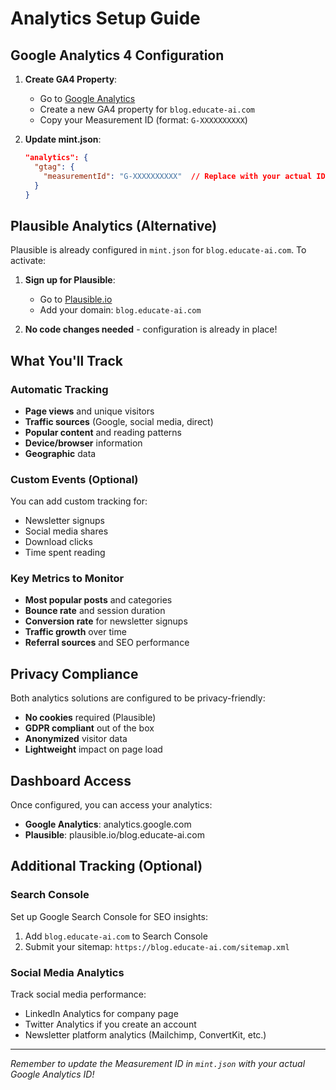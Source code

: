 # Analytics Setup Guide

## Google Analytics 4 Configuration

1. **Create GA4 Property**:
   - Go to [Google Analytics](https://analytics.google.com)
   - Create a new GA4 property for `blog.educate-ai.com`
   - Copy your Measurement ID (format: `G-XXXXXXXXXX`)

2. **Update mint.json**:
   ```json
   "analytics": {
     "gtag": {
       "measurementId": "G-XXXXXXXXXX"  // Replace with your actual ID
     }
   }
   ```

## Plausible Analytics (Alternative)

Plausible is already configured in `mint.json` for `blog.educate-ai.com`. To activate:

1. **Sign up for Plausible**:
   - Go to [Plausible.io](https://plausible.io)
   - Add your domain: `blog.educate-ai.com`

2. **No code changes needed** - configuration is already in place!

## What You'll Track

### Automatic Tracking
- **Page views** and unique visitors
- **Traffic sources** (Google, social media, direct)
- **Popular content** and reading patterns
- **Device/browser** information
- **Geographic** data

### Custom Events (Optional)
You can add custom tracking for:
- Newsletter signups
- Social media shares
- Download clicks
- Time spent reading

### Key Metrics to Monitor
- **Most popular posts** and categories
- **Bounce rate** and session duration
- **Conversion rate** for newsletter signups
- **Traffic growth** over time
- **Referral sources** and SEO performance

## Privacy Compliance

Both analytics solutions are configured to be privacy-friendly:
- **No cookies** required (Plausible)
- **GDPR compliant** out of the box
- **Anonymized** visitor data
- **Lightweight** impact on page load

## Dashboard Access

Once configured, you can access your analytics:
- **Google Analytics**: analytics.google.com
- **Plausible**: plausible.io/blog.educate-ai.com

## Additional Tracking (Optional)

### Search Console
Set up Google Search Console for SEO insights:
1. Add `blog.educate-ai.com` to Search Console
2. Submit your sitemap: `https://blog.educate-ai.com/sitemap.xml`

### Social Media Analytics
Track social media performance:
- LinkedIn Analytics for company page
- Twitter Analytics if you create an account
- Newsletter platform analytics (Mailchimp, ConvertKit, etc.)

---

*Remember to update the Measurement ID in `mint.json` with your actual Google Analytics ID!*